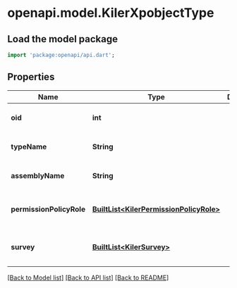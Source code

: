 # openapi.model.KilerXpobjectType

## Load the model package
```dart
import 'package:openapi/api.dart';
```

## Properties
Name | Type | Description | Notes
------------ | ------------- | ------------- | -------------
**oid** | **int** |  | [optional] [default to null]
**typeName** | **String** |  | [optional] [default to null]
**assemblyName** | **String** |  | [optional] [default to null]
**permissionPolicyRole** | [**BuiltList&lt;KilerPermissionPolicyRole&gt;**](KilerPermissionPolicyRole.md) |  | [optional] [default to const []]
**survey** | [**BuiltList&lt;KilerSurvey&gt;**](KilerSurvey.md) |  | [optional] [default to const []]

[[Back to Model list]](../README.md#documentation-for-models) [[Back to API list]](../README.md#documentation-for-api-endpoints) [[Back to README]](../README.md)


